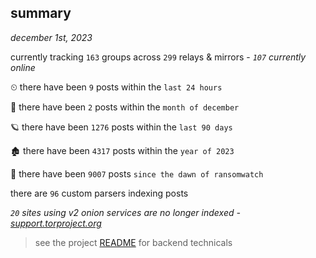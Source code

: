 
## summary
_december 1st, 2023_

currently tracking `163` groups across `299` relays & mirrors - _`107` currently online_

⏲ there have been `9` posts within the `last 24 hours`

🦈 there have been `2` posts within the `month of december`

🪐 there have been `1276` posts within the `last 90 days`

🏚 there have been `4317` posts within the `year of 2023`

🦕 there have been `9007` posts `since the dawn of ransomwatch`

there are `96` custom parsers indexing posts

_`20` sites using v2 onion services are no longer indexed - [support.torproject.org](https://support.torproject.org/onionservices/v2-deprecation/)_

> see the project [README](https://github.com/joshhighet/ransomwatch#ransomwatch--) for backend technicals
